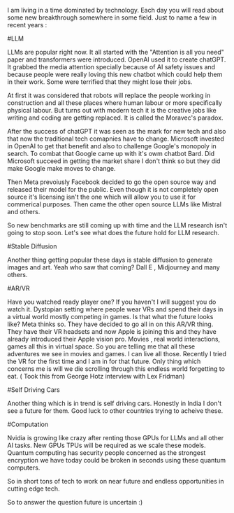 I am living in a time dominated by technology. Each day you will read about some new breakthrough somewhere in some field.
Just to name a few in recent years : 

#LLM 

LLMs are popular right now. It all started with the  "Attention is all you need" paper and transformers were introduced. OpenAI used it to create chatGPT. It grabbed the media attention specially because of AI safety issues and because people were really loving this new chatbot which could help them in their work. Some were terrified that they might lose their jobs. 

At first it was considered that robots will replace the people working in construction and all these places where human labour or more specifically physical labour. But turns out with modern tech it is the creative jobs like writing and coding are getting replaced. It is called the Moravec's paradox.

After the success of chatGPT it was seen as the mark for new tech and also that now the traditional tech comapnies have to change. Microsoft invested in OpenAI to get that benefit and also to challenge Google's monopoly in search. To combat that Google came up with it's owm chatbot Bard. Did Microsoft succeed in getting the market share I don't think so but they did make Google make moves to change.

Then Meta prevoiusly Facebook decided to go the open source way and released their model for the public. Even though it is not completely open source it's licensing isn't the one which will allow  you to use it for commerical purposes. Then came the other open source LLMs like Mistral and others.

So new benchmarks are still coming up with time and the LLM research isn't going to stop soon. Let's see what does the future hold for LLM research.


#Stable Diffusion 

Another thing getting popular these days is stable diffusion to generate images and art. Yeah who saw that coming? Dall E , Midjourney and many others.



#AR/VR 

Have you watched ready player one? If you haven't I will suggest you do watch it. Dystopian setting where people wear VRs and spend their days in a virtual world mostly competing in games. Is that what the future looks like? Meta thinks so. They have decided to go all in on this AR/VR thing. They have their VR headsets and now Apple is joining this and they have already introduced their Apple vision pro. Movies , real world interactions, games all this in virtual space. So you are telling me that all these adventures we see in movies and games. I can live all those. Recently I tried the VR for the first time and I am in for that future. Only thing which concerns me is will we die scrolling through this endless world forgetting to eat. ( Took this from George Hotz interview with Lex Fridman)

#Self Driving Cars

Another thing which is in trend is self driving cars. Honestly in India I don't see a future for them. Good luck to other countries trying to acheive these.

#Computation

Nvidia is growing like crazy after renting those GPUs for LLMs and all other AI tasks. New GPUs TPUs will be required as we scale these models. Quantum computing has security people concerned as the strongest encryption we have today could be broken in seconds using these quantum computers. 



So in short tons of tech to work on near future and endless opportunities in cutting edge tech. 

So to answer the question future is uncertain :)
